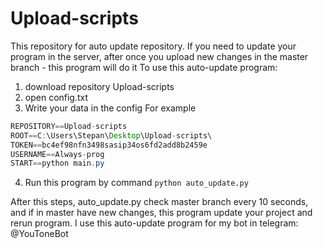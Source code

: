 # Upload-scripts
This repository for auto update repository.
If you need to update your program in the server, after once you upload new changes in the master branch - this program will do it
To use this auto-update program:

1. download repository Upload-scripts
2. open config.txt
3. Write your data in the config
For example
```java
REPOSITORY==Upload-scripts
ROOT==C:\Users\Stepan\Desktop\Upload-scripts\
TOKEN==bc4ef98nfn3498sasip34os6fd2add8b2459e
USERNAME==Always-prog
START==python main.py
```
4. Run this program by command `python auto_update.py`


After this steps, auto_update.py check master branch every 10 seconds, and if in master have new changes, this program update your project and rerun program.
I use this auto-update program for my bot in telegram: @YouToneBot


